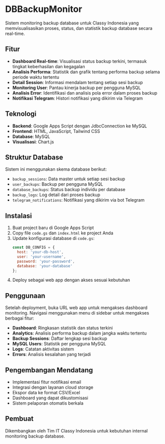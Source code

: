 # DBBackupMonitor

Sistem monitoring backup database untuk Classy Indonesia yang memvisualisasikan proses, status, dan statistik backup database secara real-time.

## Fitur

- **Dashboard Real-time**: Visualisasi status backup terkini, termasuk tingkat keberhasilan dan kegagalan
- **Analisis Performa**: Statistik dan grafik tentang performa backup selama periode waktu tertentu
- **Detail Session**: Informasi mendalam tentang setiap sesi backup
- **Monitoring User**: Pantau kinerja backup per pengguna MySQL
- **Analisis Error**: Identifikasi dan analisis pola error dalam proses backup
- **Notifikasi Telegram**: Histori notifikasi yang dikirim via Telegram

## Teknologi

- **Backend**: Google Apps Script dengan JdbcConnection ke MySQL
- **Frontend**: HTML, JavaScript, Tailwind CSS
- **Database**: MySQL
- **Visualisasi**: Chart.js

## Struktur Database

Sistem ini menggunakan skema database berikut:

- `backup_sessions`: Data master untuk setiap sesi backup
- `user_backups`: Backup per pengguna MySQL
- `database_backups`: Status backup individu per database
- `backup_logs`: Log detail dari proses backup
- `telegram_notifications`: Notifikasi yang dikirim via bot Telegram

## Instalasi

1. Buat project baru di Google Apps Script
2. Copy file `code.gs` dan `index.html` ke project Anda
3. Update konfigurasi database di `code.gs`:
   ```javascript
   const DB_CONFIG = {
     host: 'your-db-host',
     user: 'your-username',
     password: 'your-password',
     database: 'your-database'
   };
   ```
4. Deploy sebagai web app dengan akses sesuai kebutuhan

## Penggunaan

Setelah deployment, buka URL web app untuk mengakses dashboard monitoring. Navigasi menggunakan menu di sidebar untuk mengakses berbagai fitur:

- **Dashboard**: Ringkasan statistik dan status terkini
- **Analytics**: Analisis performa backup dalam jangka waktu tertentu
- **Backup Sessions**: Daftar lengkap sesi backup
- **MySQL Users**: Statistik per pengguna MySQL
- **Logs**: Catatan aktivitas sistem
- **Errors**: Analisis kesalahan yang terjadi

## Pengembangan Mendatang

- Implementasi fitur notifikasi email
- Integrasi dengan layanan cloud storage
- Ekspor data ke format CSV/Excel
- Dashboard yang dapat dikustomisasi
- Sistem pelaporan otomatis berkala

## Pembuat

Dikembangkan oleh Tim IT Classy Indonesia untuk kebutuhan internal monitoring backup database.
